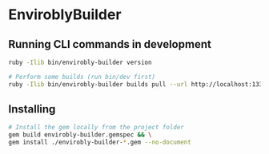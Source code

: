 # EnviroblyBuilder

## Running CLI commands in development

```sh
ruby -Ilib bin/envirobly-builder version

# Perform some builds (run bin/dev first)
ruby -Ilib bin/envirobly-builder builds pull --url http://localhost:1337/builds.json --token MySecret --debug
```

## Installing

```sh
# Install the gem locally from the project folder
gem build envirobly-builder.gemspec && \
gem install ./envirobly-builder-*.gem --no-document
```
